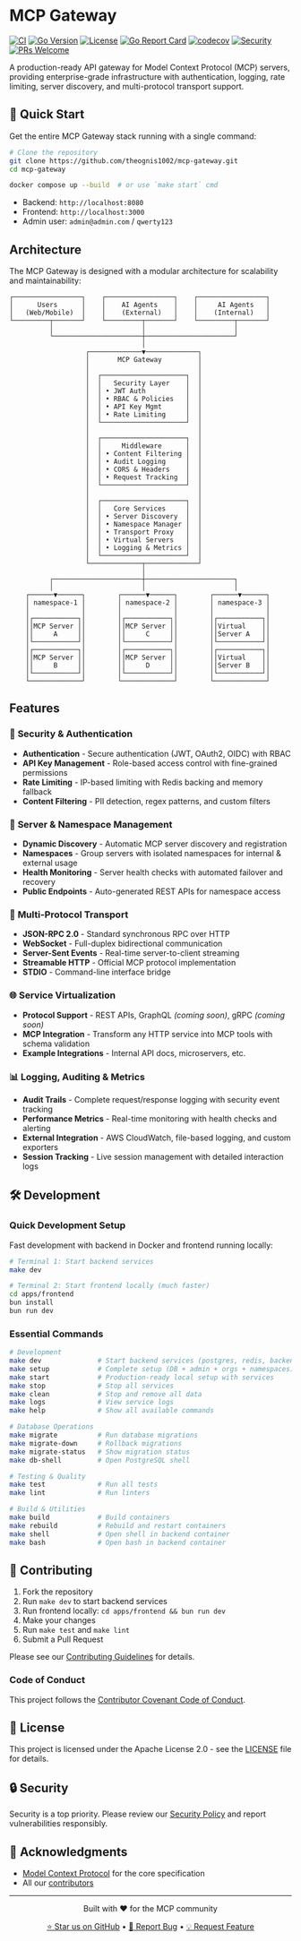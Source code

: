# MCP Gateway

[![CI](https://github.com/theognis1002/mcp-gateway/workflows/CI/badge.svg)](https://github.com/theognis1002/mcp-gateway/actions)
[![Go Version](https://img.shields.io/badge/Go-1.25+-blue.svg)](https://golang.org)
[![License](https://img.shields.io/badge/License-Apache%202.0-blue.svg)](LICENSE)
[![Go Report Card](https://goreportcard.com/badge/github.com/theognis1002/mcp-gateway)](https://goreportcard.com/report/github.com/theognis1002/mcp-gateway)
[![codecov](https://codecov.io/gh/theognis1002/mcp-gateway/branch/main/graph/badge.svg)](https://codecov.io/gh/theognis1002/mcp-gateway)
[![Security](https://img.shields.io/badge/Security-Enabled-green.svg)](SECURITY.md)
[![PRs Welcome](https://img.shields.io/badge/PRs-welcome-brightgreen.svg)](CONTRIBUTING.md)

A production-ready API gateway for Model Context Protocol (MCP) servers, providing enterprise-grade infrastructure with authentication, logging, rate limiting, server discovery, and multi-protocol transport support.


## 🚀 Quick Start

Get the entire MCP Gateway stack running with a single command:

```bash
# Clone the repository
git clone https://github.com/theognis1002/mcp-gateway.git
cd mcp-gateway

docker compose up --build  # or use `make start` cmd
```

- Backend: `http://localhost:8080`
- Frontend: `http://localhost:3000`
- Admin user: `admin@admin.com` / `qwerty123`


## Architecture

The MCP Gateway is designed with a modular architecture for scalability and maintainability:

```
┌─────────────────┐    ┌─────────────────┐    ┌─────────────────┐
│      Users      │    │    AI Agents    │    │     AI Agents   │
│   (Web/Mobile)  │    │    (External)   │    │    (Internal)   │
└─────────┬───────┘    └─────────┬───────┘    └─────────┬───────┘
          │                      │                      │
          └──────────────────────┼──────────────────────┘
                                 │
                   ┌─────────────▼─────────────┐
                   │       MCP Gateway         │
                   │                           │
                   │  ┌─────────────────────┐  │
                   │  │   Security Layer    │  │
                   │  │ • JWT Auth          │  │
                   │  │ • RBAC & Policies   │  │
                   │  │ • API Key Mgmt      │  │
                   │  │ • Rate Limiting     │  │
                   │  └─────────────────────┘  │
                   │                           │
                   │  ┌─────────────────────┐  │
                   │  │     Middleware      │  │
                   │  │ • Content Filtering │  │
                   │  │ • Audit Logging     │  │
                   │  │ • CORS & Headers    │  │
                   │  │ • Request Tracking  │  │
                   │  └─────────────────────┘  │
                   │                           │
                   │  ┌─────────────────────┐  │
                   │  │   Core Services     │  │
                   │  │ • Server Discovery  │  │
                   │  │ • Namespace Manager │  │
                   │  │ • Transport Proxy   │  │
                   │  │ • Virtual Servers   │  │
                   │  │ • Logging & Metrics │  │
                   │  └─────────────────────┘  │
                   └─────────────┬─────────────┘
                                 │
          ┌──────────────────────┼──────────────────────┐
          │                      │                      │
    ┌──────▼──────┐        ┌──────▼──────┐        ┌──────▼──────┐
    │ namespace-1 │        │ namespace-2 │        │ namespace-3 │
    │             │        │             │        │             │
    │┌───────────┐│        │┌───────────┐│        │┌───────────┐│
    ││MCP Server ││        ││MCP Server ││        ││Virtual    ││
    ││     A     ││        ││     C     ││        ││Server A   ││
    │└───────────┘│        │└───────────┘│        │└───────────┘│
    │┌───────────┐│        │┌───────────┐│        │┌───────────┐│
    ││MCP Server ││        ││MCP Server ││        ││Virtual    ││
    ││     B     ││        ││     D     ││        ││Server B   ││
    │└───────────┘│        │└───────────┘│        │└───────────┘│
    └─────────────┘        └─────────────┘        └─────────────┘
```


## Features

### 🔐 **Security & Authentication**
- **Authentication** - Secure authentication (JWT, OAuth2, OIDC) with RBAC
- **API Key Management** - Role-based access control with fine-grained permissions
- **Rate Limiting** - IP-based limiting with Redis backing and memory fallback
- **Content Filtering** - PII detection, regex patterns, and custom filters

### 🏢 **Server & Namespace Management**
- **Dynamic Discovery** - Automatic MCP server discovery and registration
- **Namespaces** - Group servers with isolated namespaces for internal & external usage
- **Health Monitoring** - Server health checks with automated failover and recovery
- **Public Endpoints** - Auto-generated REST APIs for namespace access

### 🔌 **Multi-Protocol Transport**
- **JSON-RPC 2.0** - Standard synchronous RPC over HTTP
- **WebSocket** - Full-duplex bidirectional communication  
- **Server-Sent Events** - Real-time server-to-client streaming
- **Streamable HTTP** - Official MCP protocol implementation
- **STDIO** - Command-line interface bridge

### 🌐 **Service Virtualization**
- **Protocol Support** - REST APIs, GraphQL *(coming soon)*, gRPC *(coming soon)*
- **MCP Integration** - Transform any HTTP service into MCP tools with schema validation
- **Example Integrations** - Internal API docs, microservers, etc.

### 📊 **Logging, Auditing & Metrics**
- **Audit Trails** - Complete request/response logging with security event tracking
- **Performance Metrics** - Real-time monitoring with health checks and alerting
- **External Integration** - AWS CloudWatch, file-based logging, and custom exporters
- **Session Tracking** - Live session management with detailed interaction logs



## 🛠️ Development

### Quick Development Setup

Fast development with backend in Docker and frontend running locally:

```bash
# Terminal 1: Start backend services
make dev

# Terminal 2: Start frontend locally (much faster)
cd apps/frontend
bun install
bun run dev
```

### Essential Commands
```bash
# Development
make dev              # Start backend services (postgres, redis, backend)
make setup            # Complete setup (DB + admin + orgs + namespaces)
make start            # Production-ready local setup with services
make stop             # Stop all services
make clean            # Stop and remove all data
make logs             # View service logs
make help             # Show all available commands

# Database Operations
make migrate          # Run database migrations
make migrate-down     # Rollback migrations
make migrate-status   # Show migration status
make db-shell         # Open PostgreSQL shell

# Testing & Quality
make test             # Run all tests
make lint             # Run linters

# Build & Utilities
make build            # Build containers
make rebuild          # Rebuild and restart containers
make shell            # Open shell in backend container
make bash             # Open bash in backend container
```

## 🤝 Contributing

1. Fork the repository
2. Run `make dev` to start backend services
3. Run frontend locally: `cd apps/frontend && bun run dev`
4. Make your changes
5. Run `make test` and `make lint`
6. Submit a Pull Request

Please see our [Contributing Guidelines](CONTRIBUTING.md) for details.

### Code of Conduct

This project follows the [Contributor Covenant Code of Conduct](https://www.contributor-covenant.org/version/2/1/code_of_conduct/).

## 📄 License

This project is licensed under the Apache License 2.0 - see the [LICENSE](LICENSE) file for details.

## 🔒 Security

Security is a top priority. Please review our [Security Policy](SECURITY.md) and report vulnerabilities responsibly.

## 🙏 Acknowledgments

- [Model Context Protocol](https://modelcontextprotocol.io/) for the core specification
- All our [contributors](https://github.com/theognis1002/mcp-gateway/contributors)

---

<div align="center">
  <p>Built with ❤️ for the MCP community</p>
  <p>
    <a href="https://github.com/theognis1002/mcp-gateway">⭐ Star us on GitHub</a> •
    <a href="https://github.com/theognis1002/mcp-gateway/issues">🐛 Report Bug</a> •
    <a href="https://github.com/theognis1002/mcp-gateway/issues">💡 Request Feature</a>
  </p>
</div>
